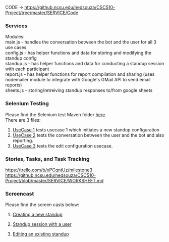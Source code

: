 CODE -> https://github.ncsu.edu/nedsouza/CSC510-Project/tree/master/SERVICE/Code

### Services  

Modules:  
main.js - handles the conversation between the bot and the user for all 3 use cases  
config.js - has helper functions and data for storing and modifying the standup config  
standup.js - has helper functions and data for conducting a standup session with each participant  
report.js - has helper functions for report compilation and sharing (uses nodemailer module to integrate with Google's GMail API to send email reports)  
sheets.js - storing/retreiving standup responses to/from google sheets  

### Selenium Testing  
Please find the Selenium test Maven folder [here](Selenium).  
There are 3 files:   
1. [UseCase 1](https://github.ncsu.edu/nedsouza/CSC510-Project/blob/master/SERVICE/Selenium/src/test/java/NewStandupConfigTest.java) tests usecase 1 which initiates a new standup configuration     
2. [UseCase 2](https://github.ncsu.edu/nedsouza/CSC510-Project/blob/master/SERVICE/Selenium/src/test/java/StandupSession.java) tests the conversation between the user and the bot and also reporting.  
3. [UseCase 3](https://github.ncsu.edu/nedsouza/CSC510-Project/blob/master/SERVICE/Selenium/src/test/java/EditStandupConfigTest.java) tests the edit configuration usecase.    


### Stories, Tasks, and Task Tracking  

https://trello.com/b/xPCqntUz/milestone3  
https://github.ncsu.edu/nedsouza/CSC510-Project/blob/master/SERVICE/WORKSHEET.md

### Screencast
Please find the screen casts below:
1. [Creating a new standup]()  

2. [Standup session with a user]()

3. [Editing an existing standup]()
